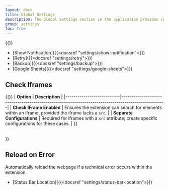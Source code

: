 ```yaml
---
layout: docs
title: Global Settings
description: The Global Settings section in the application provides various options to control notifications, retries, backups, integrations, and advanced features to enhance user experience. Below is a detailed explanation of each section, presented in a structured and user-friendly format.
group: settings
toc: true
---
```

{{<img global-settings.png>}}

- [Show Notification]({{<docsref "settings/show-notification">}})
- [Retry]({{<docsref "settings/retry">}})
- [Backup]({{<docsref "settings/backup">}})
- [Google Sheets]({{<docsref "settings/google-sheets">}})

## Check Iframes
{{<table>}}
| **Option**                | **Description**                                                                                   |
|---------------------------|---------------------------------------------------------------------------------------------------|
| **Check IFrame Enabled**  | Ensures the extension can search for elements within an iframe, provided the iframe lacks a `src`. |
| **Separate Configurations** | Required for iframes with a `src` attribute; create specific configurations for these cases.     |
{{</table>}}

## Reload on Error
Automatically reload the webpage if a technical error occurs within the extension.

- [Status Bar Location]({{<docsref "settings/status-bar-location">}})


